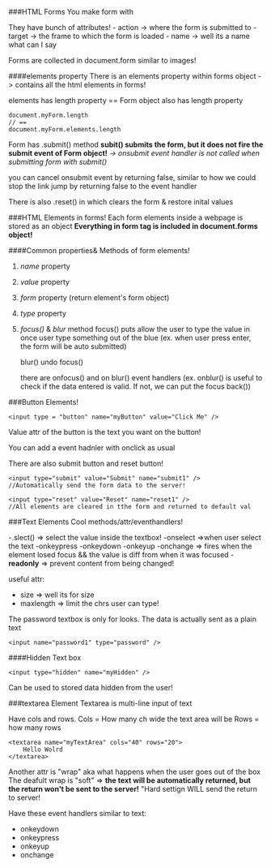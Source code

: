 ###HTML Forms
You make form with <form></form>

They have bunch of attributes!
    - action -> where the form is submitted to
    - target -> the frame to which the form is loaded
    - name -> well its a name what can I say

Forms are collected in document.form similar to images!

####elements property
There is an elements property within forms object
-> contains all the html elements in forms!

elements has length property ==
Form object also has length property
```
document.myForm.length
// ==
document.myForm.elements.length
```

Form has .submit() method
**subit() submits the form, but it does not fire the submit event of Form object!**
*-> onsubmit event handler is not called when submitting form with submit()*

you can cancel onsubmit event by returning false, similar to how we could stop the link jump by returning false to the event handler

There is also .reset() in which clears the form & restore inital values


###HTML Elements in forms!
Each form elements inside a webpage is stored as an object
**Everything in form tag is included in document.forms object!**

####Common properties& Methods of form elements!
1. *name* property
2. *value* property
3. *form* property (return element's form object)
4. *type* property

5. *focus()* & *blur* method
    focus() puts allow the user to type the value in once user type something out of the blue
    (ex. when user press enter, the form will be auto submitted)

    blur() undo focus()

    there are onfocus() and on blur() event handlers
    (ex. onblur() is useful to check if the data entered is valid. If not, we can put the focus back())

###Button Elements!
```
<input type = "button" name="myButton" value="Click Me" />
```
Value attr of the button is the text you want on the button!

You can add a event hadnler with onclick as usual

There are also submit button and reset button!
```
<input type="submit" value="Submit" name="submit1" />
//Automatically send the form data to the server!

<input type="reset" value="Reset" name="reset1" />
//All elements are cleared in tthe form and returned to default val
```

###Text Elements
Cool methods/attr/eventhandlers!

-.slect() => select the value inside the textbox!
-onselect =>when user select the text
-onkeypress
-onkeydown
-onkeyup
-onchange => fires when the element losed focus && the value is diff from when it was focused
-**readonly** => prevent content from being changed!

useful attr:
- size => well its for size
- maxlength => limit the chrs user can type!

The password textbox is only for looks. The data is actually sent as a plain text
```
<input name="password1" type="password" />
```

####Hidden Text box
```
<input type="hidden" name="myHidden" />
```
Can be used to stored data hidden from the user!


###textarea Element
Textarea is multi-line input of text

Have cols and rows.
Cols = How many ch wide the text area will be
Rows = how many rows

```
<textarea name="myTextArea" cols="40" rows="20">
    Hello Wolrd
</textarea>
```

Another attr is "wrap" aka what happens when the user goes out of the box
The deafult wrap is "soft"
=> **the text will be automatically returned, but the return won't be sent to the server!**
"Hard settign WILL send the return to server!

Have these event handlers similar to text:
- onkeydown
- onkeypress
- onkeyup
- onchange





